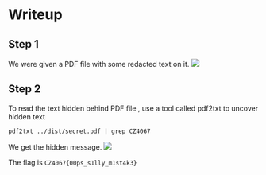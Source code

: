 # Writeup
## Step 1
We were given a PDF file with some redacted text on it.
<image src='./images/pdf.png'/>


## Step 2
To read the text hidden behind PDF file , use a tool called pdf2txt to uncover hidden text
```
pdf2txt ../dist/secret.pdf | grep CZ4067
```
We get the  hidden message.
<image src='./images/flag_forensics.png'/>

The flag is `CZ4067{00ps_s1lly_m1st4k3}`
